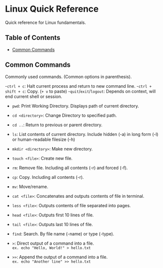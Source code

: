 # **Linux Quick Reference**

Quick reference for Linux fundamentals.

## Table of Contents
- [Common Commands](#common-commands)

## Common Commands

Commonly used commands. (Common options in parenthesis). 

-`ctrl + c`: Halt current process and return to new command line.
-`ctrl + shift + c`: Copy. (`+ v` to paste)
-`quit`/`exit`/`logout`: Depends on context, will end current shell or session. 


- `pwd`: Print Working Directory. Displays path of current directory.  
- `cd <directory>`: Change Directory to specified path.  
- `cd ..`: Return to previous or parent directory.  
- `ls`: List contents of current directory. Include hidden (-a) in long form (-l) or human-readable filesize (-h)
  
- `mkdir <directory>`: Make new directory.  
- `touch <file>`: Create new file.
- `rm`: Remove file. Including all contents (-r) and forced (-f).
- `cp`: Copy. Including all contents (-r).
- `mv`: Move/rename.  
- `cat <file>`: Concatenates and outputs contents of file in terminal.  
- `less <file>`: Outputs contents of file separated into pages.  
- `head <file>`: Outputs first 10 lines of file.
- `tail <file>`: Outputs last 10 lines of file.
- `find`: Search. By file name (-name) or type (-type).

- `>`: Direct output of a command into a file.  
  ```ex. echo "Hello, World!" > hello.txt```
- `>>`: Append the output of a command into a file.  
  ```ex. echo "Another line" >> hello.txt```
